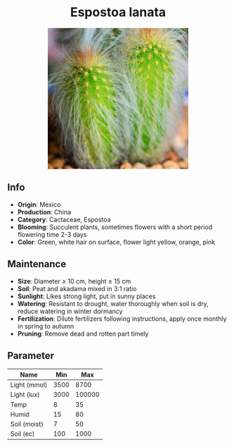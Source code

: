 <h1 align='center'>Espostoa lanata</h1>
<p align="center">
    <img 
        align='center'
        width='320'
        src="../images/espostoa lanata.png" 
        alt='Espostoa lanata' />
</p>

## Info

 - **Origin**: Mexico
 - **Production**: China
 - **Category**: Cactaceae, Espostoa
 - **Blooming**: Succulent plants, sometimes flowers with a short period flowering time 2-3 days
 - **Color**: Green, white hair on surface, flower light yellow, orange, pink

## Maintenance

 - **Size**: Diameter ≥ 10 cm, height ≥ 15 cm
 - **Soil**: Peat and akadama mixed in 3:1 ratio
 - **Sunlight**: Likes strong light, put in sunny places
 - **Watering**: Resistant to drought, water thoroughly when soil is dry, reduce watering in winter dormancy
 - **Fertilization**: Dilute fertilizers following instructions, apply once monthly in spring to autumn
 - **Pruning**: Remove dead and rotten part timely

## Parameter

| Name         | Min  | Max   |
|--------------|------|-------|
| Light (mmol) | 3500 | 8700  |
| Light (lux)  | 3000 | 100000 |
| Temp         | 8    | 35    |
| Humid        | 15   | 80    |
| Soil (moist) | 7   | 50    |
| Soil (ec)    | 100  | 1000  |